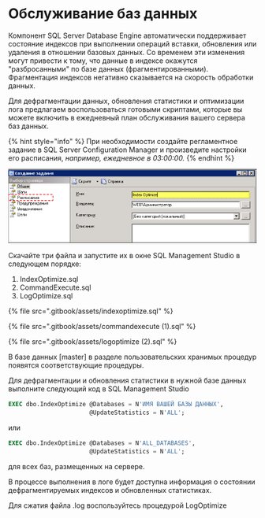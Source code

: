 # Обслуживание баз данных

Компонент SQL Server Database Engine автоматически поддерживает состояние индексов при выполнении операций вставки, обновления или удаления в отношении базовых данных. Со временем эти изменения могут привести к тому, что данные в индексе окажутся "разбросанными" по базе данных \(фрагментированными\). Фрагментация индексов негативно сказывается на скорость обработки данных.

Для дефрагментации данных, обновления статистики и оптимизации лога предлагаем воспользоваться готовыми скриптами, которые вы можете включить в ежедневный план обслуживания вашего сервера баз данных.

{% hint style="info" %}
При необходимости создайте регламентное задание в SQL Server Configuration Manager и произведите настройки его расписания, _например, ежедневное в 03:00:00._
{% endhint %}

![](.gitbook/assets/image-31%20%281%29.png)

Скачайте три файла и запустите их в окне SQL Management Studio в следующем порядке:

1. IndexOptimize.sql
2. CommandExecute.sql
3. LogOptimize.sql

{% file src=".gitbook/assets/indexoptimize.sql" %}

{% file src=".gitbook/assets/commandexecute \(1\).sql" %}

{% file src=".gitbook/assets/logoptimize \(2\).sql" %}

В базе данных \[master\] в разделе пользовательских хранимых процедур появятся соответствующие процедуры.

Для дефрагментации и обновления статистики в нужной базе данных выполните следующий код в SQL Management Studio

```sql
EXEC dbo.IndexOptimize @Databases = N'ИМЯ ВАШЕЙ БАЗЫ ДАННЫХ',
                       @UpdateStatistics = N'ALL';
```

или

```sql
EXEC dbo.IndexOptimize @Databases = N'ALL_DATABASES',
                       @UpdateStatistics = N'ALL';
```

для всех баз, размещенных на сервере.

В процессе выполнения в логе будет доступна информация о состоянии дефрагментируемых индексов и обновленных статистиках.

Для сжатия файла .log воспользуйтесь процедурой LogOptimize

